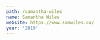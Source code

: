 ```yaml
---
path: /samantha-wiles
name: Samantha Wiles
website: https://www.samwiles.ca/
year: '2019'
---
```


